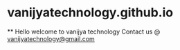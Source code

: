 # vanijyatechnology.github.io

** Hello welcome to vanijya technology
Contact us @ vanijyatechnology@gmail.com
